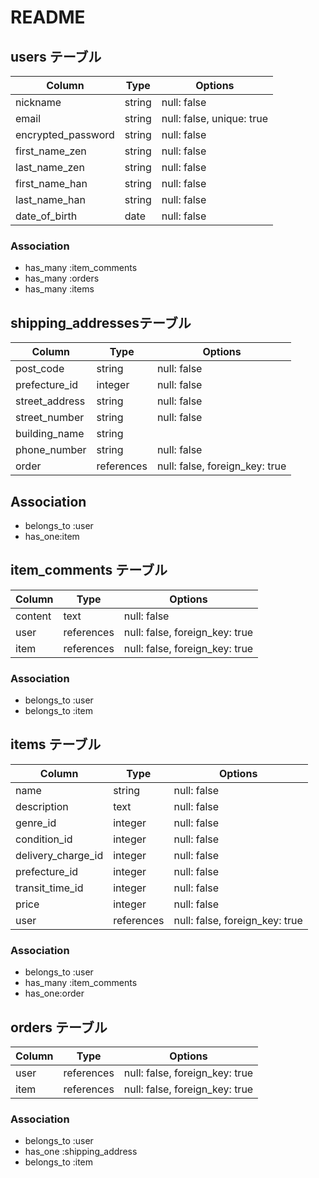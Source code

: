 # README

## users テーブル

| Column             | Type   | Options                   |
| ------------------ | -------| --------------------------|
| nickname           | string | null: false               |
| email              | string | null: false, unique: true |
| encrypted_password | string | null: false               |
| first_name_zen     | string | null: false               |
| last_name_zen      | string | null: false               |
| first_name_han     | string | null: false               |
| last_name_han      | string | null: false               |
| date_of_birth      | date   | null: false               |

### Association

- has_many :item_comments
- has_many :orders
- has_many :items

## shipping_addressesテーブル

| Column         | Type       | Options                        |
| ---------------| ---------- | -------------------------------|
| post_code      | string     | null: false                    |
| prefecture_id  | integer    | null: false                    |
| street_address | string     | null: false                    |
| street_number  | string     | null: false                    |
| building_name  | string     |                                |
| phone_number   | string     | null: false                    |
| order          | references | null: false, foreign_key: true |

## Association

- belongs_to :user
- has_one:item

## item_comments テーブル

| Column       | Type       | Options                        |
| ------------ | ---------- | ------------------------------ |
| content      | text       | null: false                    |
| user         | references | null: false, foreign_key: true |
| item         | references | null: false, foreign_key: true |

### Association

- belongs_to :user
- belongs_to :item

## items テーブル

| Column             | Type       | Options                        |
| -------------------| ---------- | ------------------------------ |
| name               | string     | null: false                    |
| description        | text       | null: false                    |
| genre_id           | integer    | null: false                    |
| condition_id       | integer    | null: false                    |
| delivery_charge_id | integer    | null: false                    |
| prefecture_id      | integer    | null: false                    |
| transit_time_id    | integer    | null: false                    |
| price              | integer    | null: false                    |
| user               | references | null: false, foreign_key: true |

### Association

- belongs_to :user
- has_many :item_comments
- has_one:order

## orders テーブル

| Column      | Type       | Options                        |
| ------------| ---------- | ------------------------------ |
| user        | references | null: false, foreign_key: true |
| item       | references | null: false, foreign_key: true |

### Association

- belongs_to :user
- has_one :shipping_address
- belongs_to :item
